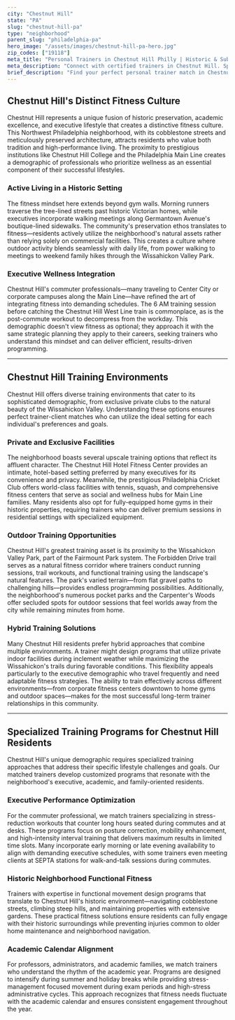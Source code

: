 ```yaml
---
city: "Chestnut Hill"
state: "PA"
slug: "chestnut-hill-pa"
type: "neighborhood"
parent_slug: "philadelphia-pa"
hero_image: "/assets/images/chestnut-hill-pa-hero.jpg"
zip_codes: ["19118"]
meta_title: "Personal Trainers in Chestnut Hill Philly | Historic & Suburban Feel Fitness"
meta_description: "Connect with certified trainers in Chestnut Hill. Specialists in local Germantown Ave. clubs, historic home gyms, and local park access."
brief_description: "Find your perfect personal trainer match in Chestnut Hill, Philadelphia. Our elite service connects busy executives, Main Line professionals, and academic leaders with certified trainers who understand your demanding schedule and high-performance goals. Whether you prefer private sessions in your historic home gym, outdoor workouts along the Wissahickon trails, or training at exclusive local clubs, we match you based on personality, specialty, and location. Stop wasting time searching and start achieving your fitness transformation today with our personalized Chestnut Hill trainer matching service."
---
```

## Chestnut Hill's Distinct Fitness Culture

Chestnut Hill represents a unique fusion of historic preservation, academic excellence, and executive lifestyle that creates a distinctive fitness culture. This Northwest Philadelphia neighborhood, with its cobblestone streets and meticulously preserved architecture, attracts residents who value both tradition and high-performance living. The proximity to prestigious institutions like Chestnut Hill College and the Philadelphia Main Line creates a demographic of professionals who prioritize wellness as an essential component of their successful lifestyles.

### Active Living in a Historic Setting

The fitness mindset here extends beyond gym walls. Morning runners traverse the tree-lined streets past historic Victorian homes, while executives incorporate walking meetings along Germantown Avenue's boutique-lined sidewalks. The community's preservation ethos translates to fitness—residents actively utilize the neighborhood's natural assets rather than relying solely on commercial facilities. This creates a culture where outdoor activity blends seamlessly with daily life, from power walking to meetings to weekend family hikes through the Wissahickon Valley Park.

### Executive Wellness Integration

Chestnut Hill's commuter professionals—many traveling to Center City or corporate campuses along the Main Line—have refined the art of integrating fitness into demanding schedules. The 6 AM training session before catching the Chestnut Hill West Line train is commonplace, as is the post-commute workout to decompress from the workday. This demographic doesn't view fitness as optional; they approach it with the same strategic planning they apply to their careers, seeking trainers who understand this mindset and can deliver efficient, results-driven programming.

---

## Chestnut Hill Training Environments

Chestnut Hill offers diverse training environments that cater to its sophisticated demographic, from exclusive private clubs to the natural beauty of the Wissahickon Valley. Understanding these options ensures perfect trainer-client matches who can utilize the ideal setting for each individual's preferences and goals.

### Private and Exclusive Facilities

The neighborhood boasts several upscale training options that reflect its affluent character. The Chestnut Hill Hotel Fitness Center provides an intimate, hotel-based setting preferred by many executives for its convenience and privacy. Meanwhile, the prestigious Philadelphia Cricket Club offers world-class facilities with tennis, squash, and comprehensive fitness centers that serve as social and wellness hubs for Main Line families. Many residents also opt for fully-equipped home gyms in their historic properties, requiring trainers who can deliver premium sessions in residential settings with specialized equipment.

### Outdoor Training Opportunities

Chestnut Hill's greatest training asset is its proximity to the Wissahickon Valley Park, part of the Fairmount Park system. The Forbidden Drive trail serves as a natural fitness corridor where trainers conduct running sessions, trail workouts, and functional training using the landscape's natural features. The park's varied terrain—from flat gravel paths to challenging hills—provides endless programming possibilities. Additionally, the neighborhood's numerous pocket parks and the Carpenter's Woods offer secluded spots for outdoor sessions that feel worlds away from the city while remaining minutes from home.

### Hybrid Training Solutions

Many Chestnut Hill residents prefer hybrid approaches that combine multiple environments. A trainer might design programs that utilize private indoor facilities during inclement weather while maximizing the Wissahickon's trails during favorable conditions. This flexibility appeals particularly to the executive demographic who travel frequently and need adaptable fitness strategies. The ability to train effectively across different environments—from corporate fitness centers downtown to home gyms and outdoor spaces—makes for the most successful long-term trainer relationships in this community.

---

## Specialized Training Programs for Chestnut Hill Residents

Chestnut Hill's unique demographic requires specialized training approaches that address their specific lifestyle challenges and goals. Our matched trainers develop customized programs that resonate with the neighborhood's executive, academic, and family-oriented residents.

### Executive Performance Optimization

For the commuter professional, we match trainers specializing in stress-reduction workouts that counter long hours seated during commutes and at desks. These programs focus on posture correction, mobility enhancement, and high-intensity interval training that delivers maximum results in limited time slots. Many incorporate early morning or late evening availability to align with demanding executive schedules, with some trainers even meeting clients at SEPTA stations for walk-and-talk sessions during commutes.

### Historic Neighborhood Functional Fitness

Trainers with expertise in functional movement design programs that translate to Chestnut Hill's historic environment—navigating cobblestone streets, climbing steep hills, and maintaining properties with extensive gardens. These practical fitness solutions ensure residents can fully engage with their historic surroundings while preventing injuries common to older home maintenance and neighborhood navigation.

### Academic Calendar Alignment

For professors, administrators, and academic families, we match trainers who understand the rhythm of the academic year. Programs are designed to intensify during summer and holiday breaks while providing stress-management focused movement during exam periods and high-stress administrative cycles. This approach recognizes that fitness needs fluctuate with the academic calendar and ensures consistent engagement throughout the year.